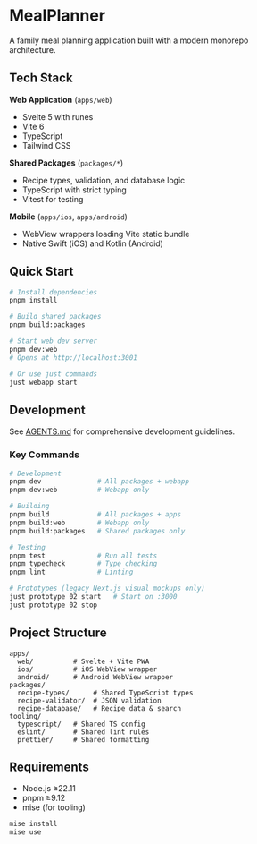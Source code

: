 # MealPlanner

A family meal planning application built with a modern monorepo architecture.

## Tech Stack

**Web Application** (`apps/web`)
- Svelte 5 with runes
- Vite 6
- TypeScript
- Tailwind CSS

**Shared Packages** (`packages/*`)
- Recipe types, validation, and database logic
- TypeScript with strict typing
- Vitest for testing

**Mobile** (`apps/ios`, `apps/android`)
- WebView wrappers loading Vite static bundle
- Native Swift (iOS) and Kotlin (Android)

## Quick Start

```bash
# Install dependencies
pnpm install

# Build shared packages
pnpm build:packages

# Start web dev server
pnpm dev:web
# Opens at http://localhost:3001

# Or use just commands
just webapp start
```

## Development

See [AGENTS.md](./AGENTS.md) for comprehensive development guidelines.

### Key Commands

```bash
# Development
pnpm dev              # All packages + webapp
pnpm dev:web          # Webapp only

# Building
pnpm build            # All packages + apps
pnpm build:web        # Webapp only
pnpm build:packages   # Shared packages only

# Testing
pnpm test             # Run all tests
pnpm typecheck        # Type checking
pnpm lint             # Linting

# Prototypes (legacy Next.js visual mockups only)
just prototype 02 start   # Start on :3000
just prototype 02 stop
```

## Project Structure

```
apps/
  web/          # Svelte + Vite PWA
  ios/          # iOS WebView wrapper
  android/      # Android WebView wrapper
packages/
  recipe-types/      # Shared TypeScript types
  recipe-validator/  # JSON validation
  recipe-database/   # Recipe data & search
tooling/
  typescript/   # Shared TS config
  eslint/       # Shared lint rules
  prettier/     # Shared formatting
```

## Requirements

- Node.js ≥22.11
- pnpm ≥9.12
- mise (for tooling)

```bash
mise install
mise use
```
